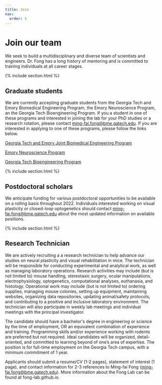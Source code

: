 ```yaml
---
title: Join
nav:
  order: 5
---
```


# <i class="fas fa-hands-helping"></i>Join our team

We seek to build a multidisciplinary and diverse team of scientists and engineers.  Dr. Fong has a long history of mentoring and is committed to training individuals at all career stages.

{% include section.html %}

## Graduate students
We are currently accepting graduate students from the Georgia Tech and Emory Biomedical Engineering Program, the Emory Neuroscience Program, an the Georgia Tech Bioengineering Program.  If you a student in one of these programs and interested in joining the lab for your PhD studies or a research rotation, please contact [ming-fai.fong@bme.gatech.edu](mailto:ming-fai.fong@bme.gatech.edu).  If you are interested in applying to one of these programs, please follow the links below.

[Georgia Tech and Emory Joint Biomedical Engineering Program](https://bme.gatech.edu/bme/georgia-tech-emory-bme-phd-program)

[Emory Neuroscience Program](https://biomed.emory.edu/PROGRAM_SITES/NS/)

[Georgia Tech Bioengineering Program](https://bioengineering.gatech.edu/)

{% include section.html %}

## Postdoctoral scholars
We anticipate funding for various postdoctoral opportunities to be available on a rolling basis throughout 2022.  Individuals interested working on visual plasticity or closed-loop optogenetics should contact [ming-fai.fong@bme.gatech.edu](mailto:ming-fai.fong@bme.gatech.edu) about the most updated information on available positions.

{% include section.html %}

## Research Technician
We are actively recruiting a a research technician to help advance our studies on neural plasticity and visual rehabilitation in mice.  The technician will be responsible for conducting experimental and analytical work, as well as managing laboratory operations.  Research activities may include (but is not limited to) mouse handling, stereotaxic surgery, ocular manipulations, electrophysiology, optogenetics, computational analyses, euthanasia, and histology.  Operational work may include (but is not limited to) ordering supplies, managing mouse colonies, setting up equipment, maintaining websites, organizing data repositories, updating animal/safety protocols, and contributing to a positive and inclusive laboratory environment.  The technician will also participate in weekly lab meetings and individual meetings with the principal investigator.

The candidate should have a bachelor's degree in engineering or science by the time of employment, OR an equivalent combination of experience and training.  Programming skills and/or experience working with rodents are preferred but not required.  Ideal candidates will be organized, detail-oriented, and committed to learning beyond of one’s area of expertise.  The position is for full-time employment on the Georgia Tech campus, with a minimum commitment of 1 year.

Applicants should submit a resume/CV (1-2 pages), statement of interest (1 page), and contact information for 2-3 references to Ming-fai Fong (ming-fai.fong@bme.gatech.edu).  More information about the Fong Lab can be found at fong-lab.github.io.


